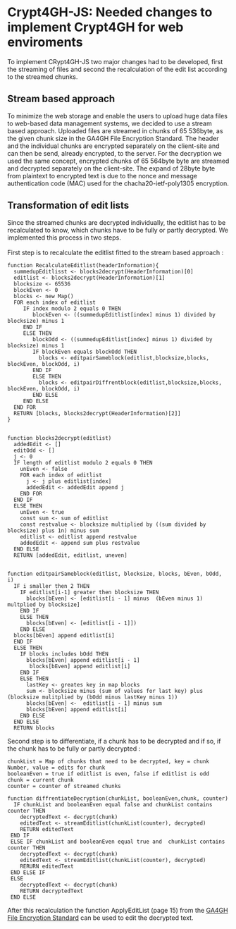 # Crypt4GH-JS: Needed changes to implement Crypt4GH for web enviroments
To implement CRypt4GH-JS two major changes had to be developed, first the streaming of files and second the recalculation of the edit list according to the streamed chunks.

## Stream based approach 
To minimize the web storage and enable the users to upload
huge data files to web-based data management systems, we
decided to use a stream based approach. Uploaded files are
streamed in chunks of 65 536byte, as the given chunk size in
the GA4GH File Encryption Standard. The header and the
individual chunks are encrypted separately on the client-site
and can then be send, already encrypted, to the server.
For the decryption we used the same concept, encrypted chunks
of 65 564byte byte are streamed and decrypted separately on
the client-site. The expand of 28byte byte from plaintext to
encrypted text is due to the nonce and message authentication
code (MAC) used for the chacha20-ietf-poly1305 encryption.

## Transformation of edit lists
Since the streamed chunks are decrypted individually, the editlist has to be recalculated to know, which chunks have to be fully or partly decrypted. 
We implemented this process in two steps.
<br> 
<br> 
First step is to recalculate the editlist fitted to the stream based approach : 
```
function RecalculateEditlist(headerInformation){
  summedupEditlisst <- blocks2decrypt(HeaderInformation)[0]
  editlist <- blocks2decrypt(HeaderInformation)[1]
  blocksize <- 65536
  blockEven <- 0
  blocks <- new Map()
  FOR each index of editlist
     IF index modulo 2 equals 0 THEN
        blockEven <- ((summedupEditlist[index] minus 1) divided by blocksize) minus 1
     END IF
     ELSE THEN
        blockOdd <- ((summedupEditlist[index] minus 1) divided by blocksize) minus 1
        IF blockEven equals blockOdd THEN
          blocks <- editpairSameblock(editlist,blocksize,blocks, blockEven, blockOdd, i)
        END IF
        ELSE THEN
          blocks <- editpairDiffrentblock(editlist,blocksize,blocks, blockEven, blockOdd, i)
        END ELSE
     END ELSE
  END FOR
  RETURN [blocks, blocks2decrypt(HeaderInformation)[2]]
}


function blocks2decrypt(editlist)
  addedEdit <- []
  editOdd <- []
  j <- 0
  IF length of editlist modulo 2 equals 0 THEN
    unEven <- false
    FOR each index of editlist
      j <- j plus editlist[index]
      addedEdit <- addedEdit append j
    END FOR
  END IF
  ELSE THEN
    unEven <- true
    const sum <- sum of editlist
    const restvalue <- blocksize multiplied by ((sum divided by blocksize) plus 1n) minus sum
    editlist <- editlist append restvalue
    addedEdit <- append sum plus restvalue
  END ELSE
  RETURN [addedEdit, editlist, uneven]


function editpairSameblock(editlist, blocksize, blocks, bEven, bOdd, i)
  IF i smaller then 2 THEN
    IF editlist[i-1] greater then blocksize THEN
      blocks[bEven] <- [editlist[i - 1] minus  (bEven minus 1) multplied by blocksize]
    END IF
    ELSE THEN
      blocks[bEven] <- [editlist[i - 1]])
    END ELSE
  blocks[bEven] append editlist[i]
  END IF
  ELSE THEN
    IF blocks includes bOdd THEN
      blocks[bEven] append editlist[i - 1]
       blocks[bEven] append editlist[i]
    END IF
    ELSE THEN
      lastKey <- greates key in map blocks
      sum <- blocksize minus (sum of values for last key) plus (blocksize mulitplied by (bOdd minus lastKey minus 1))
      blocks[bEven] <-  editlist[i - 1] minus sum 
      blocks[bEven] append editlist[i]
    END ELSE
  END ELSE
  RETURN blocks 
```
Second step is to differentiate, if a chunk has to be decrypted and if so, if the chunk has to be fully or partly decrypted : 
```
chunkList = Map of chunks that need to be decrypted, key = chunk Number, value = edits for chunk
booleanEven = true if editlist is even, false if editlist is odd
chunk = current chunk
counter = counter of streamed chunks

function diffrentiateDecryption(chunkList, booleanEven,chunk, counter)
  IF chunkList and booleanEven equal false and chunkList contains counter THEN
    decryptedText <- decrypt(chunk)
    editedText <- streamEditlist(chunkList(counter), decrypted)
    RETURN editedText
 END IF
 ELSE IF chunkList and booleanEven equal true and  chunkList contains counter THEN
    decryptedText <- decrypt(chunk)
    editedText <- streamEditlist(chunkList(counter), decrypted)
    RERURN editedText
 END ELSE IF
 ELSE
    decryptedText <- decrypt(chunk)
    RETURN decryptedText
 END ELSE

```
After this recalculation the function ApplyEditList (page 15) from the [GA4GH File Encryption Standard](http://samtools.github.io/hts-specs/crypt4gh.pdf) can be used to edit the decrypted text.
